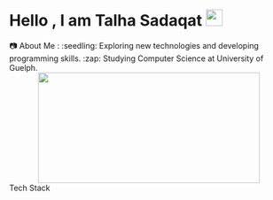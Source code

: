 <h1>
Hello , I am Talha Sadaqat
   <img src="https://media.giphy.com/media/hvRJCLFzcasrR4ia7z/giphy.gif" width="30px"/>
</h1>
📷 About Me :
:seedling:  Exploring new technologies and developing programming skills.
:zap: Studying Computer Science at University of Guelph.

<div align="center">
  <img src="https://media.giphy.com/media/dWesBcTLavkZuG35MI/giphy.gif" width="400" height="200"/>
</div>
Tech Stack

<!---
Computer science has helped revolutionize the world making life easier and work more productive for businesses. I have spent my life in Dubai, 
a country that is involving digital technology and artificial intelligence in almost every system, smart driving test, smart police stations, robotic surgery and many more. 
Surrounded by automation and computers made me fall in love with computer science and I would always get personal satisfaction whenever I would help my teachers and classmates
with setting up PC equipment’s at school.

Through my education, I have developed a wide range of technical skills that will help me to succeed in this role. My Bachelor of Computer Science has placed emphasis on 
practical designing of software with analytic tools of C, C++, and JAVA. This allowed me to take a systematic approach to work and has improved my ability to anticipate 
and diagnose problems. Moreover, I helped with Installing and configuring computer hardware, software, systems, networks, printers, and scanners at my school 
during the Science fair. In my advance programming course, I designed a Bus Reservation program that allowed users to book seats on a bus. Furthermore, I also 
developed an investments record software along with its graphical user interface using JAVA to keep track for buying or selling investments, searching for investments, updating prices, 
calculating total gain and much more. I created a very efficient error free program and received constructive feedback from my professor.

Additionally, my completion of a Duke of Edinburgh International Award has boosted my leadership skills and enhanced my public speaking skills. This award required me to 
speak publicly to groups of various sizes, allowing me to demonstrate confidence and ability to craft convincing and engaging messages. Furthermore, I was the captain of the 
sports club in which I led and provided training to around 250 students which resulted us in winning the annual sports day.

My advance and efficient programming ability and computer hardware knowledge along with my strong leadership skills, will make me a valuable member of your team.
I would appreciate the opportunity to have an interview with you to discuss the position further and thank you for your consideration.

--->
